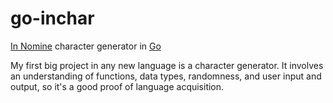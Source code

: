 # go-inchar
[In Nomine](http://www.sjgames.com/in-nomine) character generator in [Go](https://golang.org/)

My first big project in any new language is a character generator. It involves an understanding of functions, data types, randomness, and user input and output, so it's a good proof of language acquisition.
